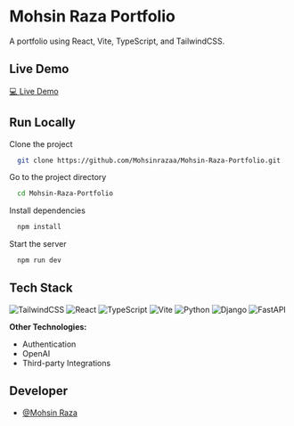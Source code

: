 
# Mohsin Raza Portfolio

A portfolio using React, Vite, TypeScript, and TailwindCSS.

## Live Demo

<a href="https://mohsin-raza.vercel.app/" target="_blank" title="Portfolio">💻 Live Demo</a>


## Run Locally

Clone the project

```bash
  git clone https://github.com/Mohsinrazaa/Mohsin-Raza-Portfolio.git
```

Go to the project directory

```bash
  cd Mohsin-Raza-Portfolio
```

Install dependencies

```bash
  npm install
```

Start the server

```bash
  npm run dev
```


## Tech Stack

![TailwindCSS](https://img.shields.io/badge/tailwindcss-%2338B2AC.svg?style=for-the-badge&logo=tailwind-css&logoColor=white) ![React](https://img.shields.io/badge/react-%2320232a.svg?style=for-the-badge&logo=react&logoColor=%2361DAFB) ![TypeScript](https://img.shields.io/badge/typescript-%23007ACC.svg?style=for-the-badge&logo=typescript&logoColor=white) ![Vite](https://img.shields.io/badge/vite-%23646CFF.svg?style=for-the-badge&logo=vite&logoColor=white) ![Python](https://img.shields.io/badge/python-%233776AB.svg?style=for-the-badge&logo=python&logoColor=white) ![Django](https://img.shields.io/badge/django-%23092E20.svg?style=for-the-badge&logo=django&logoColor=white) ![FastAPI](https://img.shields.io/badge/fastapi-%2300C7B7.svg?style=for-the-badge&logo=fastapi&logoColor=white)

**Other Technologies:**
- Authentication
- OpenAI
- Third-party Integrations


## Developer

- [@Mohsin Raza](https://github.com/Mohsinrazaa)


